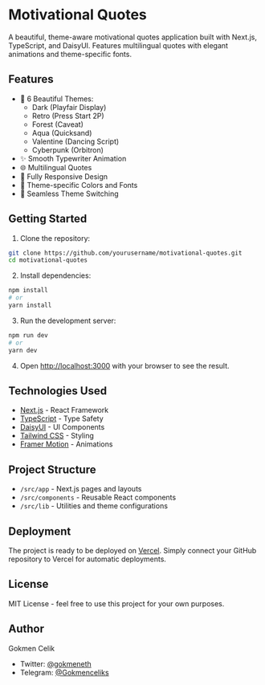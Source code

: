 # Motivational Quotes

A beautiful, theme-aware motivational quotes application built with Next.js, TypeScript, and DaisyUI. Features multilingual quotes with elegant animations and theme-specific fonts.

## Features

- 🎨 6 Beautiful Themes:
  - Dark (Playfair Display)
  - Retro (Press Start 2P)
  - Forest (Caveat)
  - Aqua (Quicksand)
  - Valentine (Dancing Script)
  - Cyberpunk (Orbitron)
- ✨ Smooth Typewriter Animation
- 🌐 Multilingual Quotes
- 📱 Fully Responsive Design
- 🎯 Theme-specific Colors and Fonts
- 🔄 Seamless Theme Switching

## Getting Started

1. Clone the repository:
```bash
git clone https://github.com/yourusername/motivational-quotes.git
cd motivational-quotes
```

2. Install dependencies:
```bash
npm install
# or
yarn install
```

3. Run the development server:
```bash
npm run dev
# or
yarn dev
```

4. Open [http://localhost:3000](http://localhost:3000) with your browser to see the result.

## Technologies Used

- [Next.js](https://nextjs.org/) - React Framework
- [TypeScript](https://www.typescriptlang.org/) - Type Safety
- [DaisyUI](https://daisyui.com/) - UI Components
- [Tailwind CSS](https://tailwindcss.com/) - Styling
- [Framer Motion](https://www.framer.com/motion/) - Animations

## Project Structure

- `/src/app` - Next.js pages and layouts
- `/src/components` - Reusable React components
- `/src/lib` - Utilities and theme configurations

## Deployment

The project is ready to be deployed on [Vercel](https://vercel.com). Simply connect your GitHub repository to Vercel for automatic deployments.

## License

MIT License - feel free to use this project for your own purposes.

## Author

Gokmen Celik
- Twitter: [@gokmeneth](https://x.com/gokmeneth)
- Telegram: [@Gokmenceliks](https://t.me/Gokmenceliks)
